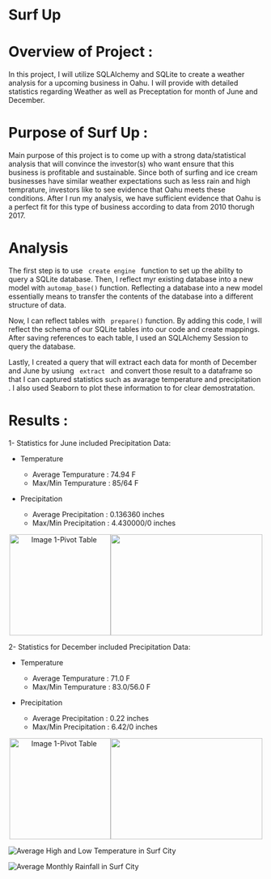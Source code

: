 # Surf Up 

# Overview of Project :

In this project, I will utilize SQLAlchemy and SQLite to create a weather analysis for a upcoming business in Oahu. I will provide with detailed statistics regarding Weather as well as Preceptation for month of June and December. 

# Purpose of Surf Up  :

Main purpose of this project is to come up with a strong data/statistical analysis that will convince the investor(s) who want ensure that this business is profitable and sustainable. Since both of surfing and ice cream businesses have similar weather expectations such as less rain and high temprature, investors like to see evidence that Oahu meets these conditions. After I run my analysis, we have sufficient evidence that Oahu is a perfect fit for this type of business according to data from 2010 thorugh 2017. 

# Analysis

The first step is to use <code> create engine </code> function to set up the ability to query a SQLite database. Then, I reflect myr existing database into a new model with <code>automap_base()</code> function. Reflecting a database into a new model essentially means to transfer the contents of the database into a different structure of data. 

Now, I can reflect  tables with <code> prepare()</code> function. By adding this code, I will reflect the schema of our SQLite tables into our code and create mappings. After saving references to each table, I used an SQLAlchemy Session to query the database.

Lastly, I created a query that will extract each data for month of December and June by usiung <code> extract </code> and convert those result to a dataframe so that I can captured statistics such as avarage temperature and precipitation . I also used Seaborn to plot these information to for clear demostratation.

# Results :


1- Statistics for June included Precipitation Data:
* Temperature
  * Average Tempurature   : 74.94 F
  * Max/Min Tempurature   : 85/64 F 


* Precipitation
  * Average Precipitation   : 0.136360 inches
  * Max/Min Precipitation   : 4.430000/0 inches 


<p align="center">
<img src= "https://user-images.githubusercontent.com/98676400/161292989-754a4288-3b7d-49b6-a3e9-440017331a3b.PNG" alt="Image 1-Pivot Table" width="200" height="200" /><img src="https://user-images.githubusercontent.com/98676400/161164859-6c41b65d-1f91-4bfd-a7e1-6a12003f5b16.png" width="300" height="200" />
</p>

2- Statistics for December included Precipitation Data:

* Temperature
  * Average Tempurature   : 71.0 F
  * Max/Min Tempurature   : 83.0/56.0 F 

* Precipitation
  * Average Precipitation   : 0.22 inches
  * Max/Min Precipitation   : 6.42/0 inches 

<p align="center">
<img src= "https://user-images.githubusercontent.com/98676400/161293742-5968369e-fbea-4235-8060-f3f20a23fb85.PNG" alt="Image 1-Pivot Table" width="200" height="200" /><img src="https://user-images.githubusercontent.com/98676400/161165351-f87bb80a-42b5-450a-9f01-d177dfd81026.png" width="300" height="200" />
</p>




![Average High and Low Temperature in Surf City](https://user-images.githubusercontent.com/98676400/161165255-6f845213-7d3b-45ce-aac1-d4b19b71a21c.png)

![Average Monthly Rainfall in Surf City](https://user-images.githubusercontent.com/98676400/161165250-9dd87a5a-c927-4202-a578-77e11e262815.png)



